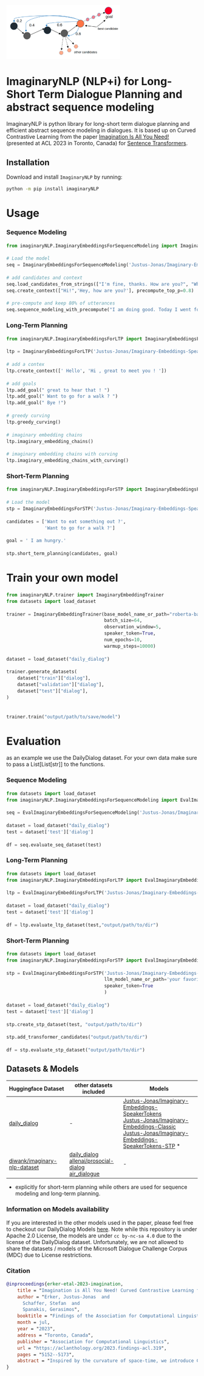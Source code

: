 <img src="https://raw.githubusercontent.com/justus-jonas/imaginaryNLP/main/assets/imagine.png" alt="drawing" width="300"/>


# ImaginaryNLP (NLP+i) for Long-Short Term Dialogue Planning and abstract sequence modeling
ImaginaryNLP is python library for long-short term dialogue planning and efficient abstract sequence modeling in dialogues. It is based up on Curved Contrastive Learning from the paper [Imagination Is All You Need!](https://aclanthology.org/2023.findings-acl.319) (presented at ACL 2023 in Toronto, Canada)  for [Sentence Transformers](https://sbert.net/).



## Installation

Download and install `ImaginaryNLP` by running:

```bash
python -m pip install imaginaryNLP
```
# Usage

### Sequence Modeling

```python
from imaginaryNLP.ImaginaryEmbeddingsForSequenceModeling import ImaginaryEmbeddingsForSequenceModeling

# Load the model
seq = ImaginaryEmbeddingsForSequenceModeling('Justus-Jonas/Imaginary-Embeddings-SpeakerTokens', speaker_token=True)

# add candidates and context
seq.load_candidates_from_strings(["I'm fine, thanks. How are you?", "Where did you go?", "ACL is an interesting conference"])
seq.create_context(["Hi!",'Hey, how are you?'], precompute_top_p=0.8)

# pre-compute and keep 80% of utterances
seq.sequence_modeling_with_precompute("I am doing good. Today I went for a walk. ")
```

### Long-Term Planning

```python
from imaginaryNLP.ImaginaryEmbeddingsForLTP import ImaginaryEmbeddingsForLTP

ltp = ImaginaryEmbeddingsForLTP('Justus-Jonas/Imaginary-Embeddings-SpeakerTokens', speaker_token=True)

# add a contex
ltp.create_context([' Hello', 'Hi , great to meet you ! '])

# add goals
ltp.add_goal(" great to hear that ! ")
ltp.add_goal(" Want to go for a walk ? ")
ltp.add_goal(" Bye !")

# greedy curving
ltp.greedy_curving()

# imaginary embedding chains
ltp.imaginary_embedding_chains()

# imaginary embedding chains with curving
ltp.imaginary_embedding_chains_with_curving()
```

### Short-Term Planning

```python
from imaginaryNLP.ImaginaryEmbeddingsForSTP import ImaginaryEmbeddingsForSTP

# Load the model
stp = ImaginaryEmbeddingsForSTP('Justus-Jonas/Imaginary-Embeddings-SpeakerTokens-STP')

candidates = ['Want to eat something out ?',
              'Want to go for a walk ?']

goal = ' I am hungry.'

stp.short_term_planning(candidates, goal)
```


# Train your own model

```python
from imaginaryNLP.trainer import ImaginaryEmbeddingTrainer
from datasets import load_dataset

trainer = ImaginaryEmbeddingTrainer(base_model_name_or_path="roberta-base",
                                    batch_size=64,
                                    observation_window=5,
                                    speaker_token=True,
                                    num_epochs=10,
                                    warmup_steps=10000)

dataset = load_dataset("daily_dialog")

trainer.generate_datasets(
    dataset["train"]["dialog"],
    dataset["validation"]["dialog"],
    dataset["test"]["dialog"],
)
      

trainer.train("output/path/to/save/model")
```

# Evaluation
as an example we use the DailyDialog dataset. For your own data make sure to pass a List[List[str]] to the functions.
### Sequence Modeling
```python
from datasets import load_dataset
from imaginaryNLP.ImaginaryEmbeddingsForSequenceModeling import EvalImaginaryEmbeddingsForSequenceModeling

seq = EvalImaginaryEmbeddingsForSequenceModeling('Justus-Jonas/Imaginary-Embeddings-SpeakerTokens', speaker_token=True)

dataset = load_dataset("daily_dialog")
test = dataset['test']['dialog']

df = seq.evaluate_seq_dataset(test)
```

### Long-Term Planning
```python
from datasets import load_dataset
from imaginaryNLP.ImaginaryEmbeddingsForLTP import EvalImaginaryEmbeddingsForLTP

ltp = EvalImaginaryEmbeddingsForLTP('Justus-Jonas/Imaginary-Embeddings-Classic', speaker_token=False)

dataset = load_dataset("daily_dialog")
test = dataset['test']['dialog']

df = ltp.evaluate_ltp_dataset(test,"output/path/to/dir")
```

### Short-Term Planning
```python
from datasets import load_dataset
from imaginaryNLP.ImaginaryEmbeddingsForSTP import EvalImaginaryEmbeddingsForSTP

stp = EvalImaginaryEmbeddingsForSTP('Justus-Jonas/Imaginary-Embeddings-SpeakerTokens-STP',
                                    llm_model_name_or_path='your favorite large language model', 
                                    speaker_token=True
                                    )

dataset = load_dataset("daily_dialog")
test = dataset['test']['dialog']

stp.create_stp_dataset(test, "output/path/to/dir")

stp.add_transformer_candidates("output/path/to/dir")

df = stp.evaluate_stp_dataset("output/path/to/dir")
```
## Datasets & Models
| Huggingface Dataset                                          | other datasets included                                                                                                                                                                                               | Models                                                                                                                                                      |
|--------------------------------------------------------------|-----------------------------------------------------------------------------------------------------------------------------------------------------------------------------------------------------------------------|-------------------------------------------------------------------------------------------------------------------------------------------------------------|
| [daily_dialog](https://huggingface.co/datasets/daily_dialog) | -                                                                                                                                                                                                                     | [Justus-Jonas/Imaginary-Embeddings-SpeakerTokens](https://huggingface.co/Justus-Jonas/Imaginary-Embeddings-SpeakerTokens) <br>  [Justus-Jonas/Imaginary-Embeddings-Classic](https://huggingface.co/Justus-Jonas/Imaginary-Embeddings-Classic) <br>  [Justus-Jonas/Imaginary-Embeddings-SpeakerTokens-STP](https://huggingface.co/Justus-Jonas/Imaginary-Embeddings-SpeakerTokens-STP) * |   
| [diwank/imaginary-nlp-dataset](diwank/imaginary-nlp-dataset) | [daily_dialog](https://huggingface.co/datasets/daily_dialog) <br>  [allenai/prosocial-dialog](https://huggingface.co/datasets/allenai/prosocial-dialog) <br>  [air_dialogue](https://huggingface.co/datasets/air_dialogue) | -                                                                                                                                                           |
* explicitly for short-term planning while others are used for sequence modeling and long-term planning.

### Information on Models availability
If you are interested in the other models used in the paper, please feel free to checkout our DailyDialog Models [here](https://drive.google.com/drive/folders/1wAB41erCkhhizdkmHmu-ZQsnWphGWb9Y?usp=sharing). 
Note while this repository is under Apache 2.0 License, the models are under `cc by-nc-sa 4.0` due to the license 
of the DailyDialog dataset. Unfortunately, we are not allowed to share the datasets / models of 
the Microsoft Dialogue Challenge Corpus (MDC) due to License restrictions.

### Citation
```bibtex
@inproceedings{erker-etal-2023-imagination,
    title = "Imagination is All You Need! Curved Contrastive Learning for Abstract Sequence Modeling Utilized on Long Short-Term Dialogue Planning",
    author = "Erker, Justus-Jonas  and
      Schaffer, Stefan  and
      Spanakis, Gerasimos",
    booktitle = "Findings of the Association for Computational Linguistics: ACL 2023",
    month = jul,
    year = "2023",
    address = "Toronto, Canada",
    publisher = "Association for Computational Linguistics",
    url = "https://aclanthology.org/2023.findings-acl.319",
    pages = "5152--5173",
    abstract = "Inspired by the curvature of space-time, we introduce Curved Contrastive Learning (CCL), a novel representation learning technique for learning the relative turn distance between utterance pairs in multi-turn dialogues. The resulting bi-encoder models can guide transformers as a response ranking model towards a goal in a zero-shot fashion by projecting the goal utterance and the corresponding reply candidates into a latent space. Here the cosine similarity indicates the distance/reachability of a candidate utterance toward the corresponding goal. Furthermore, we explore how these forward-entailing language representations can be utilized for assessing the likelihood of sequences by the entailment strength i.e. through the cosine similarity of its individual members (encoded separately) as an emergent property in the curved space. These non-local properties allow us to imagine the likelihood of future patterns in dialogues, specifically by ordering/identifying future goal utterances that are multiple turns away, given a dialogue context. As part of our analysis, we investigate characteristics that make conversations (un)plannable and find strong evidence of planning capability over multiple turns (in 61.56{\%} over 3 turns) in conversations from the DailyDialog dataset. Finally, we show how we achieve higher efficiency in sequence modeling tasks compared to previous work thanks to our relativistic approach, where only the last utterance needs to be encoded and computed during inference.",
}
```

